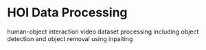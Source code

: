 # HOI Data Processing 
human-object interaction video dataset processing
including object detection and object removal using inpaiting
